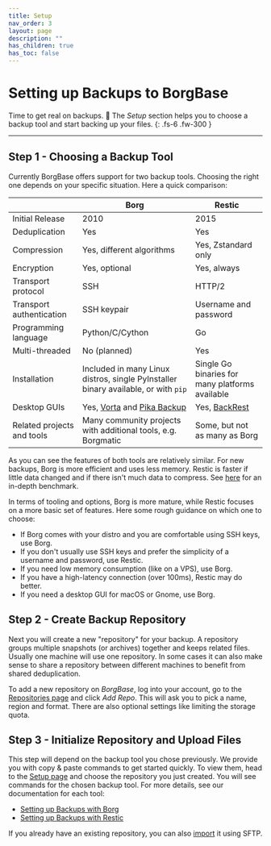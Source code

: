 ```yaml
---
title: Setup
nav_order: 3
layout: page
description: ""
has_children: true
has_toc: false
---
```


# Setting up Backups to BorgBase

Time to get real on backups. 💪 The _Setup_ section helps you to choose a backup tool and start backing up your files.
{: .fs-6 .fw-300 }

---

## Step 1 - Choosing a Backup Tool

Currently BorgBase offers support for two backup tools. Choosing the right one depends on your specific situation. Here a quick comparison:

|                            | Borg                                                                                                          | Restic                                                    |
| -------------------------- | ------------------------------------------------------------------------------------------------------------- | --------------------------------------------------------- |
| Initial Release            | 2010                                                                                                          | 2015                                                      |
| Deduplication              | Yes                                                                                                           | Yes                                                       |
| Compression                | Yes, different algorithms                                                                                     | Yes, Zstandard only                                       |
| Encryption                 | Yes, optional                                                                                                 | Yes, always                                               |
| Transport protocol         | SSH                                                                                                           | HTTP/2                                                    |
| Transport authentication   | SSH keypair                                                                                                   | Username and password                                     |
| Programming language       | Python/C/Cython                                                                                               | Go                                                        |
| Multi-threaded             | No (planned)                                                                                                  | Yes                                                       |
| Installation               | Included in many Linux distros, single PyInstaller binary available, or with `pip`                            | Single Go binaries for many platforms available           |
| Desktop GUIs               | Yes, [Vorta](https://github.com/borgbase/vorta) and [Pika Backup](https://github.com/pika-backup/pika-backup) | Yes, [BackRest](https://github.com/garethgeorge/backrest) |
| Related projects and tools | Many community projects with additional tools, e.g. Borgmatic                                                 | Some, but not as many as Borg                             |

As you can see the features of both tools are relatively similar. For new backups, Borg is more efficient and uses less memory. Restic is faster if little data changed and if there isn't much data to compress. See [here](https://github.com/borgbase/benchmarks) for an in-depth benchmark.

In terms of tooling and options, Borg is more mature, while Restic focuses on a more basic set of features. Here some rough guidance on which one to choose:

- If Borg comes with your distro and you are comfortable using SSH keys, use Borg.
- If you don't usually use SSH keys and prefer the simplicity of a username and password, use Restic.
- If you need low memory consumption (like on a VPS), use Borg.
- If you have a high-latency connection (over 100ms), Restic may do better.
- If you need a desktop GUI for macOS or Gnome, use Borg.

## Step 2 - Create Backup Repository

Next you will create a new "repository" for your backup. A repository groups multiple snapshots (or archives) together and keeps related files. Usually one machine will use one repository. In some cases it can also make sense to share a repository between different machines to benefit from shared deduplication.

To add a new repository on _BorgBase_, log into your account, go to the [Repositories page](https://www.borgbase.com/repositories) and click _Add Repo_. This will ask you to pick a name, region and format. There are also optional settings like limiting the storage quota.

## Step 3 - Initialize Repository and Upload Files

This step will depend on the backup tool you chose previously. We provide you with copy & paste commands to get started quickly. To view them, head to the [Setup page](https://www.borgbase.com/setup) and choose the repository you just created. You will see commands for the chosen backup tool. For more details, see our documentation for each tool:

- [Setting up Backups with Borg](borg)
- [Setting up Backups with Restic](restic)

If you already have an existing repository, you can also [import](import) it using SFTP.
